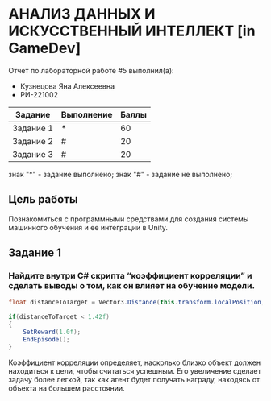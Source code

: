 # АНАЛИЗ ДАННЫХ И ИСКУССТВЕННЫЙ ИНТЕЛЛЕКТ [in GameDev]
Отчет по лабораторной работе #5 выполнил(а):
- Кузнецова Яна Алексеевна
- РИ-221002

| Задание | Выполнение | Баллы |
| ------ | ------ | ------ |
| Задание 1 | * | 60 |
| Задание 2 | # | 20 |
| Задание 3 | # | 20 |

знак "*" - задание выполнено; знак "#" - задание не выполнено;

## Цель работы
Познакомиться с программными средствами для создания системы машинного обучения и ее интеграции в Unity.

## Задание 1
### Найдите внутри C# скрипта “коэффициент корреляции” и сделать выводы о том, как он влияет на обучение модели.

```cs
float distanceToTarget = Vector3.Distance(this.transform.localPosition, Target.localPosition);

if(distanceToTarget < 1.42f)
{
    SetReward(1.0f);
    EndEpisode();
}
```

Коэффициент корреляции определяет, насколько близко объект должен находиться к цели, чтобы считаться успешным. Его увеличение сделает задачу более легкой, так как агент будет получать награду, находясь от объекта на большем расстоянии.
